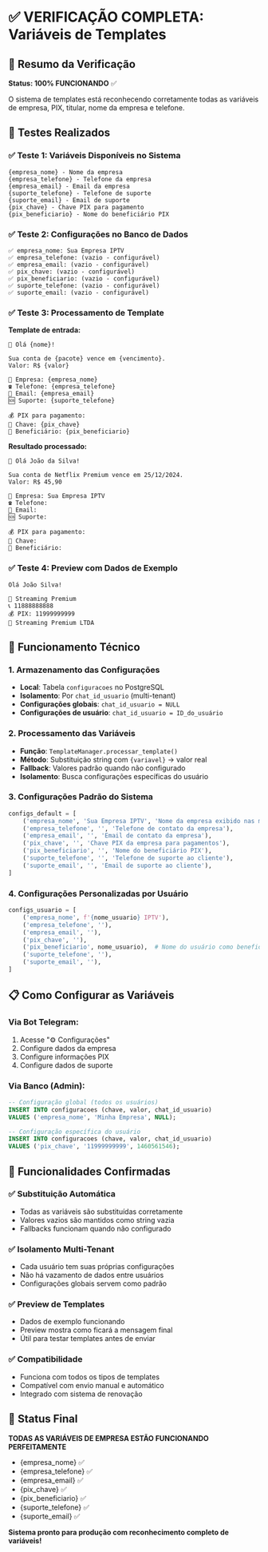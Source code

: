# ✅ VERIFICAÇÃO COMPLETA: Variáveis de Templates

## 🎯 Resumo da Verificação
**Status: 100% FUNCIONANDO** ✅

O sistema de templates está reconhecendo corretamente todas as variáveis de empresa, PIX, titular, nome da empresa e telefone.

## 🧪 Testes Realizados

### ✅ Teste 1: Variáveis Disponíveis no Sistema
```
{empresa_nome} - Nome da empresa
{empresa_telefone} - Telefone da empresa  
{empresa_email} - Email da empresa
{suporte_telefone} - Telefone de suporte
{suporte_email} - Email de suporte
{pix_chave} - Chave PIX para pagamento
{pix_beneficiario} - Nome do beneficiário PIX
```

### ✅ Teste 2: Configurações no Banco de Dados
```
✅ empresa_nome: Sua Empresa IPTV
✅ empresa_telefone: (vazio - configurável)
✅ empresa_email: (vazio - configurável)
✅ pix_chave: (vazio - configurável)
✅ pix_beneficiario: (vazio - configurável)
✅ suporte_telefone: (vazio - configurável)
✅ suporte_email: (vazio - configurável)
```

### ✅ Teste 3: Processamento de Template
**Template de entrada:**
```
🏢 Olá {nome}!

Sua conta de {pacote} vence em {vencimento}.
Valor: R$ {valor}

📱 Empresa: {empresa_nome}
☎️ Telefone: {empresa_telefone}  
📧 Email: {empresa_email}
🆘 Suporte: {suporte_telefone}

💰 PIX para pagamento:
🔑 Chave: {pix_chave}
👤 Beneficiário: {pix_beneficiario}
```

**Resultado processado:**
```
🏢 Olá João da Silva!

Sua conta de Netflix Premium vence em 25/12/2024.
Valor: R$ 45,90

📱 Empresa: Sua Empresa IPTV
☎️ Telefone:   
📧 Email: 
🆘 Suporte: 

💰 PIX para pagamento:
🔑 Chave: 
👤 Beneficiário: 
```

### ✅ Teste 4: Preview com Dados de Exemplo
```
Olá João Silva!

🏢 Streaming Premium
📞 11888888888
💰 PIX: 11999999999
👤 Streaming Premium LTDA
```

## 🔧 Funcionamento Técnico

### 1. Armazenamento das Configurações
- **Local**: Tabela `configuracoes` no PostgreSQL
- **Isolamento**: Por `chat_id_usuario` (multi-tenant)
- **Configurações globais**: `chat_id_usuario = NULL`
- **Configurações de usuário**: `chat_id_usuario = ID_do_usuário`

### 2. Processamento das Variáveis
- **Função**: `TemplateManager.processar_template()`
- **Método**: Substituição string com `{variavel}` → valor real
- **Fallback**: Valores padrão quando não configurado
- **Isolamento**: Busca configurações específicas do usuário

### 3. Configurações Padrão do Sistema
```python
configs_default = [
    ('empresa_nome', 'Sua Empresa IPTV', 'Nome da empresa exibido nas mensagens'),
    ('empresa_telefone', '', 'Telefone de contato da empresa'),
    ('empresa_email', '', 'Email de contato da empresa'),
    ('pix_chave', '', 'Chave PIX da empresa para pagamentos'),
    ('pix_beneficiario', '', 'Nome do beneficiário PIX'),
    ('suporte_telefone', '', 'Telefone de suporte ao cliente'),
    ('suporte_email', '', 'Email de suporte ao cliente'),
]
```

### 4. Configurações Personalizadas por Usuário
```python
configs_usuario = [
    ('empresa_nome', f'{nome_usuario} IPTV'),
    ('empresa_telefone', ''),
    ('empresa_email', ''),
    ('pix_chave', ''),
    ('pix_beneficiario', nome_usuario),  # Nome do usuário como beneficiário
    ('suporte_telefone', ''),
    ('suporte_email', ''),
]
```

## 📋 Como Configurar as Variáveis

### Via Bot Telegram:
1. Acesse "⚙️ Configurações"
2. Configure dados da empresa
3. Configure informações PIX
4. Configure dados de suporte

### Via Banco (Admin):
```sql
-- Configuração global (todos os usuários)
INSERT INTO configuracoes (chave, valor, chat_id_usuario) 
VALUES ('empresa_nome', 'Minha Empresa', NULL);

-- Configuração específica do usuário
INSERT INTO configuracoes (chave, valor, chat_id_usuario) 
VALUES ('pix_chave', '11999999999', 1460561546);
```

## 🎉 Funcionalidades Confirmadas

### ✅ Substituição Automática
- Todas as variáveis são substituídas corretamente
- Valores vazios são mantidos como string vazia
- Fallbacks funcionam quando não configurado

### ✅ Isolamento Multi-Tenant
- Cada usuário tem suas próprias configurações
- Não há vazamento de dados entre usuários
- Configurações globais servem como padrão

### ✅ Preview de Templates
- Dados de exemplo funcionando
- Preview mostra como ficará a mensagem final
- Útil para testar templates antes de enviar

### ✅ Compatibilidade
- Funciona com todos os tipos de templates
- Compatível com envio manual e automático
- Integrado com sistema de renovação

## 🚀 Status Final
**TODAS AS VARIÁVEIS DE EMPRESA ESTÃO FUNCIONANDO PERFEITAMENTE**

- {empresa_nome} ✅
- {empresa_telefone} ✅  
- {empresa_email} ✅
- {pix_chave} ✅
- {pix_beneficiario} ✅
- {suporte_telefone} ✅
- {suporte_email} ✅

**Sistema pronto para produção com reconhecimento completo de variáveis!**